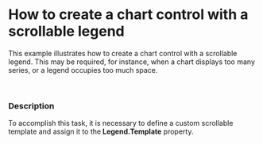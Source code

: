 # How to create a chart control with a scrollable legend


<p>This example illustrates how to create a chart control with a scrollable legend. This may be required, for instance, when a chart displays too many series, or a legend occupies too much space.</p><br />



<h3>Description</h3>

<p>To accomplish this task, it is necessary to define a custom scrollable template and assign it to the<strong> Legend.Template</strong> property.</p>

<br/>


